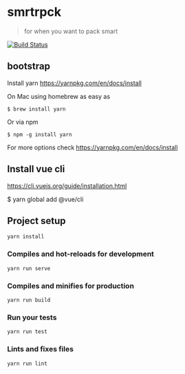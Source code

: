# smrtrpck

> for when you want to pack smart

[![Build Status](https://travis-ci.org/sstrigler/smrtrpck.svg?branch=master)](https://travis-ci.org/sstrigler/smrtrpck)

## bootstrap

Install yarn https://yarnpkg.com/en/docs/install

On Mac using homebrew as easy as

```
$ brew install yarn
```

Or via npm

```
$ npm -g install yarn
```

For more options check https://yarnpkg.com/en/docs/install

## Install vue cli

https://cli.vuejs.org/guide/installation.html

$ yarn global add @vue/cli

## Project setup
```
yarn install
```

### Compiles and hot-reloads for development
```
yarn run serve
```

### Compiles and minifies for production
```
yarn run build
```

### Run your tests
```
yarn run test
```

### Lints and fixes files
```
yarn run lint
```

